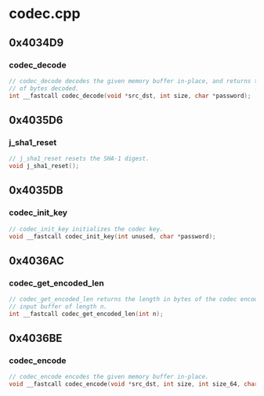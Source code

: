 # codec.cpp

## 0x4034D9

### codec_decode

```c
// codec_decode decodes the given memory buffer in-place, and returns the number
// of bytes decoded.
int __fastcall codec_decode(void *src_dst, int size, char *password);
```

## 0x4035D6

### j_sha1_reset

```c
// j_sha1_reset resets the SHA-1 digest.
void j_sha1_reset();
```

## 0x4035DB

### codec_init_key

```c
// codec_init_key initializes the codec key.
void __fastcall codec_init_key(int unused, char *password);
```

## 0x4036AC

### codec_get_encoded_len

```c
// codec_get_encoded_len returns the length in bytes of the codec encoding of an
// input buffer of length n.
int __fastcall codec_get_encoded_len(int n);
```

## 0x4036BE

### codec_encode

```c
// codec_encode encodes the given memory buffer in-place.
void __fastcall codec_encode(void *src_dst, int size, int size_64, char *password);
```
